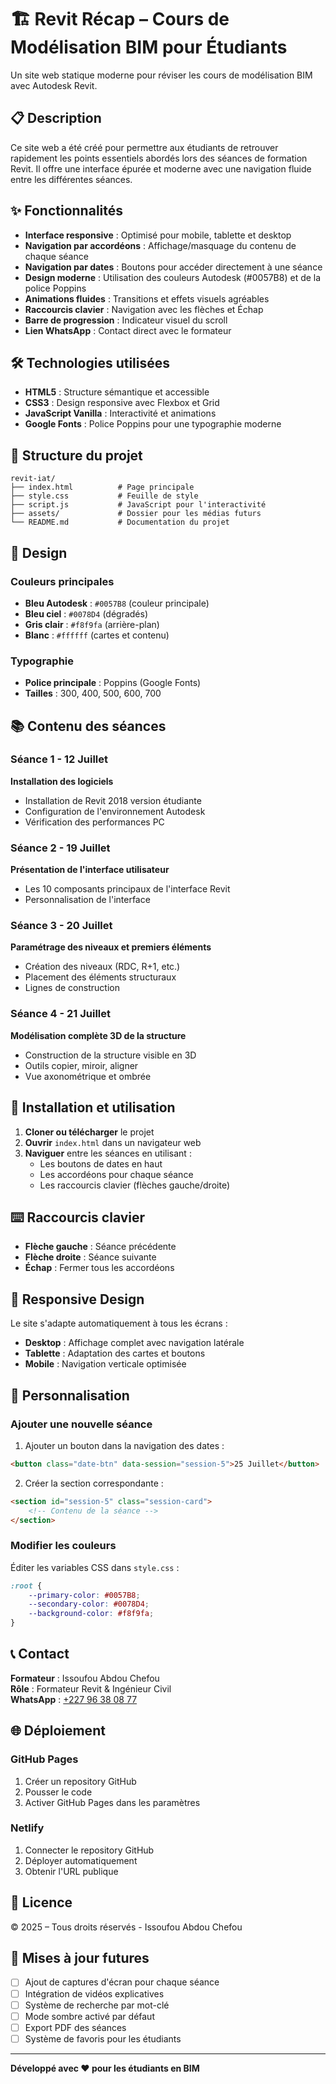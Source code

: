 # 🏗️ Revit Récap – Cours de Modélisation BIM pour Étudiants

Un site web statique moderne pour réviser les cours de modélisation BIM avec Autodesk Revit.

## 📋 Description

Ce site web a été créé pour permettre aux étudiants de retrouver rapidement les points essentiels abordés lors des séances de formation Revit. Il offre une interface épurée et moderne avec une navigation fluide entre les différentes séances.

## ✨ Fonctionnalités

- **Interface responsive** : Optimisé pour mobile, tablette et desktop
- **Navigation par accordéons** : Affichage/masquage du contenu de chaque séance
- **Navigation par dates** : Boutons pour accéder directement à une séance
- **Design moderne** : Utilisation des couleurs Autodesk (#0057B8) et de la police Poppins
- **Animations fluides** : Transitions et effets visuels agréables
- **Raccourcis clavier** : Navigation avec les flèches et Échap
- **Barre de progression** : Indicateur visuel du scroll
- **Lien WhatsApp** : Contact direct avec le formateur

## 🛠️ Technologies utilisées

- **HTML5** : Structure sémantique et accessible
- **CSS3** : Design responsive avec Flexbox et Grid
- **JavaScript Vanilla** : Interactivité et animations
- **Google Fonts** : Police Poppins pour une typographie moderne

## 📁 Structure du projet

```
revit-iat/
├── index.html          # Page principale
├── style.css           # Feuille de style
├── script.js           # JavaScript pour l'interactivité
├── assets/             # Dossier pour les médias futurs
└── README.md           # Documentation du projet
```

## 🎨 Design

### Couleurs principales
- **Bleu Autodesk** : `#0057B8` (couleur principale)
- **Bleu ciel** : `#0078D4` (dégradés)
- **Gris clair** : `#f8f9fa` (arrière-plan)
- **Blanc** : `#ffffff` (cartes et contenu)

### Typographie
- **Police principale** : Poppins (Google Fonts)
- **Tailles** : 300, 400, 500, 600, 700

## 📚 Contenu des séances

### Séance 1 - 12 Juillet
**Installation des logiciels**
- Installation de Revit 2018 version étudiante
- Configuration de l'environnement Autodesk
- Vérification des performances PC

### Séance 2 - 19 Juillet
**Présentation de l'interface utilisateur**
- Les 10 composants principaux de l'interface Revit
- Personnalisation de l'interface

### Séance 3 - 20 Juillet
**Paramétrage des niveaux et premiers éléments**
- Création des niveaux (RDC, R+1, etc.)
- Placement des éléments structuraux
- Lignes de construction

### Séance 4 - 21 Juillet
**Modélisation complète 3D de la structure**
- Construction de la structure visible en 3D
- Outils copier, miroir, aligner
- Vue axonométrique et ombrée

## 🚀 Installation et utilisation

1. **Cloner ou télécharger** le projet
2. **Ouvrir** `index.html` dans un navigateur web
3. **Naviguer** entre les séances en utilisant :
   - Les boutons de dates en haut
   - Les accordéons pour chaque séance
   - Les raccourcis clavier (flèches gauche/droite)

## ⌨️ Raccourcis clavier

- **Flèche gauche** : Séance précédente
- **Flèche droite** : Séance suivante
- **Échap** : Fermer tous les accordéons

## 📱 Responsive Design

Le site s'adapte automatiquement à tous les écrans :
- **Desktop** : Affichage complet avec navigation latérale
- **Tablette** : Adaptation des cartes et boutons
- **Mobile** : Navigation verticale optimisée

## 🔧 Personnalisation

### Ajouter une nouvelle séance

1. Ajouter un bouton dans la navigation des dates :
```html
<button class="date-btn" data-session="session-5">25 Juillet</button>
```

2. Créer la section correspondante :
```html
<section id="session-5" class="session-card">
    <!-- Contenu de la séance -->
</section>
```

### Modifier les couleurs

Éditer les variables CSS dans `style.css` :
```css
:root {
    --primary-color: #0057B8;
    --secondary-color: #0078D4;
    --background-color: #f8f9fa;
}
```

## 📞 Contact

**Formateur** : Issoufou Abdou Chefou  
**Rôle** : Formateur Revit & Ingénieur Civil  
**WhatsApp** : [+227 96 38 08 77](https://wa.me/22796380877)

## 🌐 Déploiement

### GitHub Pages
1. Créer un repository GitHub
2. Pousser le code
3. Activer GitHub Pages dans les paramètres

### Netlify
1. Connecter le repository GitHub
2. Déployer automatiquement
3. Obtenir l'URL publique

## 📄 Licence

© 2025 – Tous droits réservés - Issoufou Abdou Chefou

## 🔄 Mises à jour futures

- [ ] Ajout de captures d'écran pour chaque séance
- [ ] Intégration de vidéos explicatives
- [ ] Système de recherche par mot-clé
- [ ] Mode sombre activé par défaut
- [ ] Export PDF des séances
- [ ] Système de favoris pour les étudiants

---

**Développé avec ❤️ pour les étudiants en BIM** 